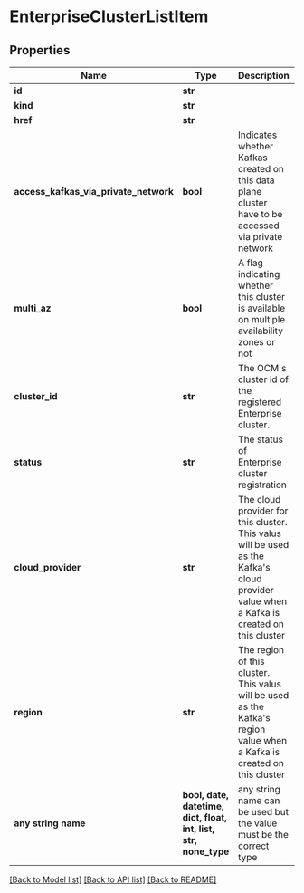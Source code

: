 # EnterpriseClusterListItem


## Properties
Name | Type | Description | Notes
------------ | ------------- | ------------- | -------------
**id** | **str** |  | 
**kind** | **str** |  | 
**href** | **str** |  | 
**access_kafkas_via_private_network** | **bool** | Indicates whether Kafkas created on this data plane cluster have to be accessed via private network | 
**multi_az** | **bool** | A flag indicating whether this cluster is available on multiple availability zones or not | 
**cluster_id** | **str** | The OCM&#39;s cluster id of the registered Enterprise cluster. | [optional] 
**status** | **str** | The status of Enterprise cluster registration | [optional] 
**cloud_provider** | **str** | The cloud provider for this cluster. This valus will be used as the Kafka&#39;s cloud provider value when a Kafka is created on this cluster | [optional] 
**region** | **str** | The region of this cluster. This valus will be used as the Kafka&#39;s region value when a Kafka is created on this cluster | [optional] 
**any string name** | **bool, date, datetime, dict, float, int, list, str, none_type** | any string name can be used but the value must be the correct type | [optional]

[[Back to Model list]](../README.md#documentation-for-models) [[Back to API list]](../README.md#documentation-for-api-endpoints) [[Back to README]](../README.md)


